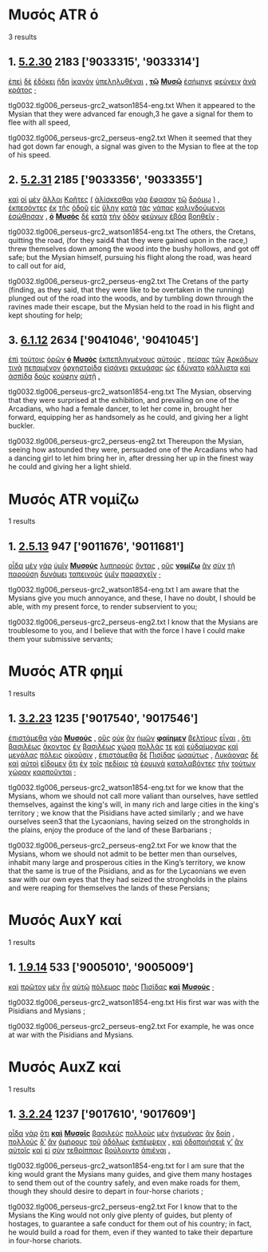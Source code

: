 # Μυσός ATR ὁ
3 results
## 1. [5.2.30](https://beyond-translation.perseus.org/reader/urn:cts:greekLit:tlg0032.tlg006.perseus-grc2:5.2.30?mode=syntax-trees) 2183 ['9033315', '9033314']
[ἐπεὶ](https://atlas-test.fly.dev/morphology/lemmas/?lang=grc&q=ἐπεί "ἐπεί c-------- after, since, when") [δὲ](https://atlas-test.fly.dev/morphology/lemmas/?lang=grc&q=δέ "δέ b-------- but") [ἐδόκει](https://atlas-test.fly.dev/morphology/lemmas/?lang=grc&q=δοκέω "δοκέω v3siia--- seem, impers. it seems best..") [ἤδη](https://atlas-test.fly.dev/morphology/lemmas/?lang=grc&q=ἤδη "ἤδη d-------- already") [ἱκανὸν](https://atlas-test.fly.dev/morphology/lemmas/?lang=grc&q=ἱκανός "ἱκανός a-s---na- becoming, befitting, sufficing") [ὑπεληλυθέναι](https://atlas-test.fly.dev/morphology/lemmas/?lang=grc&q=ὑπέρχομαι "ὑπέρχομαι v--rna--- to go or come under; creep up, sneak in") [,](https://atlas-test.fly.dev/morphology/lemmas/?lang=grc&q=, ", u-------- NoDef") **[τῷ](https://atlas-test.fly.dev/morphology/lemmas/?lang=grc&q=ὁ "ὁ l-s---md- the")** **[Μυσῷ](https://atlas-test.fly.dev/morphology/lemmas/?lang=grc&q=Μυσός "Μυσός n-s---md- a Mysian")** [ἐσήμηνε](https://atlas-test.fly.dev/morphology/lemmas/?lang=grc&q=σημαίνω "σημαίνω v3saia--- to shew by a sign, indicate, make known, point out") [φεύγειν](https://atlas-test.fly.dev/morphology/lemmas/?lang=grc&q=φεύγω "φεύγω v--pna--- to flee, take flight, run away") [ἀνὰ](https://atlas-test.fly.dev/morphology/lemmas/?lang=grc&q=ἀνά "ἀνά r-------- up, upon") [κράτος](https://atlas-test.fly.dev/morphology/lemmas/?lang=grc&q=κράτος "κράτος n-s---na- strength, might") [·](https://atlas-test.fly.dev/morphology/lemmas/?lang=grc&q=· "· u-------- NoDef") 


tlg0032.tlg006_perseus-grc2_watson1854-eng.txt When it appeared to the Mysian that they were advanced far enough,3 he gave a signal for them to flee with all speed, 

tlg0032.tlg006_perseus-grc2_perseus-eng2.txt When it seemed that they had got down far enough, a signal was given to the Mysian to flee at the top of his speed. 

## 2. [5.2.31](https://beyond-translation.perseus.org/reader/urn:cts:greekLit:tlg0032.tlg006.perseus-grc2:5.2.31?mode=syntax-trees) 2185 ['9033356', '9033355']
[καὶ](https://atlas-test.fly.dev/morphology/lemmas/?lang=grc&q=καί "καί b-------- and, also") [οἱ](https://atlas-test.fly.dev/morphology/lemmas/?lang=grc&q=ὁ "ὁ l-p---mn- the") [μὲν](https://atlas-test.fly.dev/morphology/lemmas/?lang=grc&q=μέν "μέν d-------- on the one hand, on the other hand") [ἄλλοι](https://atlas-test.fly.dev/morphology/lemmas/?lang=grc&q=ἄλλος "ἄλλος a-p---mn- other, another") [Κρῆτες](https://atlas-test.fly.dev/morphology/lemmas/?lang=grc&q=Κρής "Κρής n-p---mn- a Cretan") [(](https://atlas-test.fly.dev/morphology/lemmas/?lang=grc&q=̔ "̔ u-------- NoDef") [ἁλίσκεσθαι](https://atlas-test.fly.dev/morphology/lemmas/?lang=grc&q=ἁλίσκομαι "ἁλίσκομαι v--pne--- to be caught, conquered, caught in the act") [γὰρ](https://atlas-test.fly.dev/morphology/lemmas/?lang=grc&q=γάρ "γάρ d-------- for") [ἔφασαν](https://atlas-test.fly.dev/morphology/lemmas/?lang=grc&q=φημί "φημί v3piia--- to say, to claim") [τῷ](https://atlas-test.fly.dev/morphology/lemmas/?lang=grc&q=ὁ "ὁ l-s---md- the") [δρόμῳ](https://atlas-test.fly.dev/morphology/lemmas/?lang=grc&q=δρόμος "δρόμος n-s---md- a course, running, race") [)](https://atlas-test.fly.dev/morphology/lemmas/?lang=grc&q=̓ "̓ u-------- NoDef") [,](https://atlas-test.fly.dev/morphology/lemmas/?lang=grc&q=, ", u-------- NoDef") [ἐκπεσόντες](https://atlas-test.fly.dev/morphology/lemmas/?lang=grc&q=ἐκπίπτω "ἐκπίπτω v-papamn- to fall out of") [ἐκ](https://atlas-test.fly.dev/morphology/lemmas/?lang=grc&q=ἐκ "ἐκ r-------- from out of") [τῆς](https://atlas-test.fly.dev/morphology/lemmas/?lang=grc&q=ὁ "ὁ l-s---fg- the") [ὁδοῦ](https://atlas-test.fly.dev/morphology/lemmas/?lang=grc&q=ὁδός "ὁδός n-s---fg- a way, path, track, journey") [εἰς](https://atlas-test.fly.dev/morphology/lemmas/?lang=grc&q=εἰς "εἰς r-------- into, to c. acc.") [ὕλην](https://atlas-test.fly.dev/morphology/lemmas/?lang=grc&q=ὕλη "ὕλη n-s---fa- wood, material") [κατὰ](https://atlas-test.fly.dev/morphology/lemmas/?lang=grc&q=κατά "κατά r-------- down, against with gen.; according to, throughout with acc.") [τὰς](https://atlas-test.fly.dev/morphology/lemmas/?lang=grc&q=ὁ "ὁ l-p---fa- the") [νάπας](https://atlas-test.fly.dev/morphology/lemmas/?lang=grc&q=νάπη "νάπη n-p---fa- a wooded vale, dell") [καλινδούμενοι](https://atlas-test.fly.dev/morphology/lemmas/?lang=grc&q=καλινδέομαι "καλινδέομαι v-pppemn- to lie rolling about") [ἐσώθησαν](https://atlas-test.fly.dev/morphology/lemmas/?lang=grc&q=σῴζω "σῴζω v3paia--- to save, keep") [,](https://atlas-test.fly.dev/morphology/lemmas/?lang=grc&q=, ", u-------- NoDef") **[ὁ](https://atlas-test.fly.dev/morphology/lemmas/?lang=grc&q=ὁ "ὁ l-s---mn- the")** **[Μυσὸς](https://atlas-test.fly.dev/morphology/lemmas/?lang=grc&q=Μυσός "Μυσός n-s---mn- a Mysian")** [δὲ](https://atlas-test.fly.dev/morphology/lemmas/?lang=grc&q=δέ "δέ b-------- but") [κατὰ](https://atlas-test.fly.dev/morphology/lemmas/?lang=grc&q=κατά "κατά r-------- down, against with gen.; according to, throughout with acc.") [τὴν](https://atlas-test.fly.dev/morphology/lemmas/?lang=grc&q=ὁ "ὁ l-s---fa- the") [ὁδὸν](https://atlas-test.fly.dev/morphology/lemmas/?lang=grc&q=ὁδός "ὁδός n-s---fa- a way, path, track, journey") [φεύγων](https://atlas-test.fly.dev/morphology/lemmas/?lang=grc&q=φεύγω "φεύγω v-sppamn- to flee, take flight, run away") [ἐβόα](https://atlas-test.fly.dev/morphology/lemmas/?lang=grc&q=βοάω "βοάω v3siia--- to cry aloud, to shout") [βοηθεῖν](https://atlas-test.fly.dev/morphology/lemmas/?lang=grc&q=βοηθέω "βοηθέω v--pna--- to come to aid, to succour, assist, aid") [·](https://atlas-test.fly.dev/morphology/lemmas/?lang=grc&q=· "· u-------- NoDef") 


tlg0032.tlg006_perseus-grc2_watson1854-eng.txt The others, the Cretans, quitting the road, (for they said4 that they were gained upon in the race,) threw themselves down among the wood into the bushy hollows, and got off safe; but the Mysian himself, pursuing his flight along the road, was heard to call out for aid, 

tlg0032.tlg006_perseus-grc2_perseus-eng2.txt The Cretans of the party (finding, as they said, that they were like to be overtaken in the running) plunged out of the road into the woods, and by tumbling down through the ravines made their escape, but the Mysian held to the road in his flight and kept shouting for help; 

## 3. [6.1.12](https://beyond-translation.perseus.org/reader/urn:cts:greekLit:tlg0032.tlg006.perseus-grc2:6.1.12?mode=syntax-trees) 2634 ['9041046', '9041045']
[ἐπὶ](https://atlas-test.fly.dev/morphology/lemmas/?lang=grc&q=ἐπί "ἐπί r-------- on, upon with gen., dat., and acc.") [τούτοις](https://atlas-test.fly.dev/morphology/lemmas/?lang=grc&q=οὗτος "οὗτος a-p---nd- this; that") [ὁρῶν](https://atlas-test.fly.dev/morphology/lemmas/?lang=grc&q=ὁράω "ὁράω v-sppamn- to see") **[ὁ](https://atlas-test.fly.dev/morphology/lemmas/?lang=grc&q=ὁ "ὁ l-s---mn- the")** **[Μυσὸς](https://atlas-test.fly.dev/morphology/lemmas/?lang=grc&q=Μυσός "Μυσός n-s---mn- a Mysian")** [ἐκπεπληγμένους](https://atlas-test.fly.dev/morphology/lemmas/?lang=grc&q=ἐκπλήσσω "ἐκπλήσσω v-prpema- (to knock out); to astound, shock, amaze") [αὐτούς](https://atlas-test.fly.dev/morphology/lemmas/?lang=grc&q=αὐτός "αὐτός a-p---ma- unemph. 3rd pers.pronoun; -self; [the] same") [,](https://atlas-test.fly.dev/morphology/lemmas/?lang=grc&q=, ", u-------- NoDef") [πείσας](https://atlas-test.fly.dev/morphology/lemmas/?lang=grc&q=πείθω "πείθω v-sapamn- to prevail upon, win over, persuade") [τῶν](https://atlas-test.fly.dev/morphology/lemmas/?lang=grc&q=ὁ "ὁ l-p---mg- the") [Ἀρκάδων](https://atlas-test.fly.dev/morphology/lemmas/?lang=grc&q=Ἀρκάς "Ἀρκάς n-p---mg- Arcadian") [τινὰ](https://atlas-test.fly.dev/morphology/lemmas/?lang=grc&q=τις "τις a-s---ca- any one, any thing, some one, some thing") [πεπαμένον](https://atlas-test.fly.dev/morphology/lemmas/?lang=grc&q=πάομαι "πάομαι v-srpema- to acquire") [ὀρχηστρίδα](https://atlas-test.fly.dev/morphology/lemmas/?lang=grc&q=ὀρχηστρίς "ὀρχηστρίς n-s---fa- dancing girl") [εἰσάγει](https://atlas-test.fly.dev/morphology/lemmas/?lang=grc&q=εἰσάγω "εἰσάγω v3spia--- to lead in") [σκευάσας](https://atlas-test.fly.dev/morphology/lemmas/?lang=grc&q=σκευάζω "σκευάζω v-sapamn- to prepare, make ready") [ὡς](https://atlas-test.fly.dev/morphology/lemmas/?lang=grc&q=ὡς "ὡς c-------- as, how") [ἐδύνατο](https://atlas-test.fly.dev/morphology/lemmas/?lang=grc&q=δύναμαι "δύναμαι v3siie--- to be able, capable, strong enough") [κάλλιστα](https://atlas-test.fly.dev/morphology/lemmas/?lang=grc&q=καλός "καλός a-p---nas beautiful") [καὶ](https://atlas-test.fly.dev/morphology/lemmas/?lang=grc&q=καί "καί b-------- and, also") [ἀσπίδα](https://atlas-test.fly.dev/morphology/lemmas/?lang=grc&q=ἀσπίς "ἀσπίς n-s---fa- a round shield; asp, Egyptian cobra") [δοὺς](https://atlas-test.fly.dev/morphology/lemmas/?lang=grc&q=δίδωμι "δίδωμι v-sapamn- to give") [κούφην](https://atlas-test.fly.dev/morphology/lemmas/?lang=grc&q=κοῦφος "κοῦφος a-s---fa- light, nimble") [αὐτῇ](https://atlas-test.fly.dev/morphology/lemmas/?lang=grc&q=αὐτός "αὐτός a-s---fd- unemph. 3rd pers.pronoun; -self; [the] same") [.](https://atlas-test.fly.dev/morphology/lemmas/?lang=grc&q=. ". u-------- NoDef") 


tlg0032.tlg006_perseus-grc2_watson1854-eng.txt The Mysian, observing that they were surprised at the exhibition, and prevailing on one of the Arcadians, who had a female dancer, to let her come in, brought her forward, equipping her as handsomely as he could, and giving her a light buckler. 

tlg0032.tlg006_perseus-grc2_perseus-eng2.txt Thereupon the Mysian, seeing how astounded they were, persuaded one of the Arcadians who had a dancing girl to let him bring her in, after dressing her up in the finest way he could and giving her a light shield. 

# Μυσός ATR νομίζω
1 results
## 1. [2.5.13](https://beyond-translation.perseus.org/reader/urn:cts:greekLit:tlg0032.tlg006.perseus-grc2:2.5.13?mode=syntax-trees) 947 ['9011676', '9011681']
[οἶδα](https://atlas-test.fly.dev/morphology/lemmas/?lang=grc&q=οἶδα "οἶδα v1sria--- to know") [μὲν](https://atlas-test.fly.dev/morphology/lemmas/?lang=grc&q=μέν "μέν d-------- on the one hand, on the other hand") [γὰρ](https://atlas-test.fly.dev/morphology/lemmas/?lang=grc&q=γάρ "γάρ d-------- for") [ὑμῖν](https://atlas-test.fly.dev/morphology/lemmas/?lang=grc&q=σύ "σύ p-p---cd- you (personal pronoun)") **[Μυσοὺς](https://atlas-test.fly.dev/morphology/lemmas/?lang=grc&q=Μυσός "Μυσός n-p---ma- a Mysian")** [λυπηροὺς](https://atlas-test.fly.dev/morphology/lemmas/?lang=grc&q=λυπηρός "λυπηρός a-p---ma- painful, distressing") [ὄντας](https://atlas-test.fly.dev/morphology/lemmas/?lang=grc&q=εἰμί "εἰμί v-pppama- to be") [,](https://atlas-test.fly.dev/morphology/lemmas/?lang=grc&q=, ", u-------- NoDef") [οὓς](https://atlas-test.fly.dev/morphology/lemmas/?lang=grc&q=ὅς "ὅς p-p---ma- who, that, which: relative pronoun") **[νομίζω](https://atlas-test.fly.dev/morphology/lemmas/?lang=grc&q=νομίζω "νομίζω v1spia--- to have as a custom; to believe")** [ἂν](https://atlas-test.fly.dev/morphology/lemmas/?lang=grc&q=ἄν "ἄν d-------- modal particle") [σὺν](https://atlas-test.fly.dev/morphology/lemmas/?lang=grc&q=σύν "σύν r-------- along with, in company with, together with") [τῇ](https://atlas-test.fly.dev/morphology/lemmas/?lang=grc&q=ὁ "ὁ l-s---fd- the") [παρούσῃ](https://atlas-test.fly.dev/morphology/lemmas/?lang=grc&q=πάρειμι "πάρειμι v-sppafd- be present") [δυνάμει](https://atlas-test.fly.dev/morphology/lemmas/?lang=grc&q=δύναμις "δύναμις n-s---fd- power, might, strength") [ταπεινοὺς](https://atlas-test.fly.dev/morphology/lemmas/?lang=grc&q=ταπεινός "ταπεινός a-p---ma- low") [ὑμῖν](https://atlas-test.fly.dev/morphology/lemmas/?lang=grc&q=σύ "σύ p-p---cd- you (personal pronoun)") [παρασχεῖν](https://atlas-test.fly.dev/morphology/lemmas/?lang=grc&q=παρέχω "παρέχω v--ana--- to furnish, provide, supply") [·](https://atlas-test.fly.dev/morphology/lemmas/?lang=grc&q=· "· u-------- NoDef") 


tlg0032.tlg006_perseus-grc2_watson1854-eng.txt I am aware that the Mysians give you much annoyance, and these, I have no doubt, I should be able, with my present force, to render subservient to you; 

tlg0032.tlg006_perseus-grc2_perseus-eng2.txt I know that the Mysians are troublesome to you, and I believe that with the force I have I could make them your submissive servants; 

# Μυσός ATR φημί
1 results
## 1. [3.2.23](https://beyond-translation.perseus.org/reader/urn:cts:greekLit:tlg0032.tlg006.perseus-grc2:3.2.23?mode=syntax-trees) 1235 ['9017540', '9017546']
[ἐπιστάμεθα](https://atlas-test.fly.dev/morphology/lemmas/?lang=grc&q=ἐπίσταμαι "ἐπίσταμαι v1ppie--- to know") [γὰρ](https://atlas-test.fly.dev/morphology/lemmas/?lang=grc&q=γάρ "γάρ d-------- for") **[Μυσούς](https://atlas-test.fly.dev/morphology/lemmas/?lang=grc&q=Μυσός "Μυσός n-p---ma- a Mysian")** [,](https://atlas-test.fly.dev/morphology/lemmas/?lang=grc&q=, ", u-------- NoDef") [οὓς](https://atlas-test.fly.dev/morphology/lemmas/?lang=grc&q=ὅς "ὅς p-p---ma- who, that, which: relative pronoun") [οὐκ](https://atlas-test.fly.dev/morphology/lemmas/?lang=grc&q=οὐ "οὐ d-------- not") [ἂν](https://atlas-test.fly.dev/morphology/lemmas/?lang=grc&q=ἄν "ἄν d-------- modal particle") [ἡμῶν](https://atlas-test.fly.dev/morphology/lemmas/?lang=grc&q=ἐγώ "ἐγώ p-p---cg- I (first person pronoun)") **[φαίημεν](https://atlas-test.fly.dev/morphology/lemmas/?lang=grc&q=φημί "φημί v1ppoa--- to say, to claim")** [βελτίους](https://atlas-test.fly.dev/morphology/lemmas/?lang=grc&q=ἀγαθός "ἀγαθός a-p---mac good") [εἶναι](https://atlas-test.fly.dev/morphology/lemmas/?lang=grc&q=εἰμί "εἰμί v--pna--- to be") [,](https://atlas-test.fly.dev/morphology/lemmas/?lang=grc&q=, ", u-------- NoDef") [ὅτι](https://atlas-test.fly.dev/morphology/lemmas/?lang=grc&q=ὅτι "ὅτι c-------- adv. + superl., as...as possible; ὅτι μή except") [βασιλέως](https://atlas-test.fly.dev/morphology/lemmas/?lang=grc&q=βασιλεύς "βασιλεύς n-s---mg- a king, chief") [ἄκοντος](https://atlas-test.fly.dev/morphology/lemmas/?lang=grc&q=ἀέκων "ἀέκων v-sppamg- against one's will, unwilling") [ἐν](https://atlas-test.fly.dev/morphology/lemmas/?lang=grc&q=ἐν "ἐν r-------- in, among. c. dat.") [βασιλέως](https://atlas-test.fly.dev/morphology/lemmas/?lang=grc&q=βασιλεύς "βασιλεύς n-s---mg- a king, chief") [χώρᾳ](https://atlas-test.fly.dev/morphology/lemmas/?lang=grc&q=χώρα "χώρα n-s---fd- land") [πολλάς](https://atlas-test.fly.dev/morphology/lemmas/?lang=grc&q=πολύς "πολύς a-p---fa- much, many") [τε](https://atlas-test.fly.dev/morphology/lemmas/?lang=grc&q=τε "τε b-------- and") [καὶ](https://atlas-test.fly.dev/morphology/lemmas/?lang=grc&q=καί "καί b-------- and, also") [εὐδαίμονας](https://atlas-test.fly.dev/morphology/lemmas/?lang=grc&q=εὐδαίμων "εὐδαίμων a-p---fa- fortunate, wealthy, happy") [καὶ](https://atlas-test.fly.dev/morphology/lemmas/?lang=grc&q=καί "καί b-------- and, also") [μεγάλας](https://atlas-test.fly.dev/morphology/lemmas/?lang=grc&q=μέγας "μέγας a-p---fa- big, great") [πόλεις](https://atlas-test.fly.dev/morphology/lemmas/?lang=grc&q=πόλις "πόλις n-p---fa- a city") [οἰκοῦσιν](https://atlas-test.fly.dev/morphology/lemmas/?lang=grc&q=οἰκέω "οἰκέω v3ppia--- to inhabit, occupy") [,](https://atlas-test.fly.dev/morphology/lemmas/?lang=grc&q=, ", u-------- NoDef") [ἐπιστάμεθα](https://atlas-test.fly.dev/morphology/lemmas/?lang=grc&q=ἐπίσταμαι "ἐπίσταμαι v1ppie--- to know") [δὲ](https://atlas-test.fly.dev/morphology/lemmas/?lang=grc&q=δέ "δέ b-------- but") [Πισίδας](https://atlas-test.fly.dev/morphology/lemmas/?lang=grc&q=Πισίδαι "Πισίδαι n-s---ma- Pisidians") [ὡσαύτως](https://atlas-test.fly.dev/morphology/lemmas/?lang=grc&q=ὡσαύτως "ὡσαύτως d-------- in like manner, just so") [,](https://atlas-test.fly.dev/morphology/lemmas/?lang=grc&q=, ", u-------- NoDef") [Λυκάονας](https://atlas-test.fly.dev/morphology/lemmas/?lang=grc&q=Λυκάων "Λυκάων n-p---ma- Lycaon") [δὲ](https://atlas-test.fly.dev/morphology/lemmas/?lang=grc&q=δέ "δέ b-------- but") [καὶ](https://atlas-test.fly.dev/morphology/lemmas/?lang=grc&q=καί "καί b-------- and, also") [αὐτοὶ](https://atlas-test.fly.dev/morphology/lemmas/?lang=grc&q=αὐτός "αὐτός a-p---mn- unemph. 3rd pers.pronoun; -self; [the] same") [εἴδομεν](https://atlas-test.fly.dev/morphology/lemmas/?lang=grc&q=ὁράω "ὁράω v1paia--- to see") [ὅτι](https://atlas-test.fly.dev/morphology/lemmas/?lang=grc&q=ὅτι "ὅτι c-------- adv. + superl., as...as possible; ὅτι μή except") [ἐν](https://atlas-test.fly.dev/morphology/lemmas/?lang=grc&q=ἐν "ἐν r-------- in, among. c. dat.") [τοῖς](https://atlas-test.fly.dev/morphology/lemmas/?lang=grc&q=ὁ "ὁ l-p---nd- the") [πεδίοις](https://atlas-test.fly.dev/morphology/lemmas/?lang=grc&q=πεδίον "πεδίον n-p---nd- a plain") [τὰ](https://atlas-test.fly.dev/morphology/lemmas/?lang=grc&q=ὁ "ὁ l-p---na- the") [ἐρυμνὰ](https://atlas-test.fly.dev/morphology/lemmas/?lang=grc&q=ἐρυμνός "ἐρυμνός a-p---na- fenced, fortified") [καταλαβόντες](https://atlas-test.fly.dev/morphology/lemmas/?lang=grc&q=καταλαμβάνω "καταλαμβάνω v-papamn- to seize upon, lay hold of") [τὴν](https://atlas-test.fly.dev/morphology/lemmas/?lang=grc&q=ὁ "ὁ l-s---fa- the") [τούτων](https://atlas-test.fly.dev/morphology/lemmas/?lang=grc&q=οὗτος "οὗτος a-p---mg- this; that") [χώραν](https://atlas-test.fly.dev/morphology/lemmas/?lang=grc&q=χώρα "χώρα n-s---fa- land") [καρποῦνται](https://atlas-test.fly.dev/morphology/lemmas/?lang=grc&q=καρπέω "καρπέω v3ppie--- NoDef") [·](https://atlas-test.fly.dev/morphology/lemmas/?lang=grc&q=· "· u-------- NoDef") 


tlg0032.tlg006_perseus-grc2_watson1854-eng.txt for we know that the Mysians, whom we should not call more valiant than ourselves, have settled themselves, against the king's will, in many rich and large cities in the king's territory ; we know that the Pisidians have acted similarly ; and we have ourselves seen3 that the Lycaonians, having seized on the strongholds in the plains, enjoy the produce of the land of these Barbarians ; 

tlg0032.tlg006_perseus-grc2_perseus-eng2.txt For we know that the Mysians, whom we should not admit to be better men than ourselves, inhabit many large and prosperous cities in the King’s territory, we know that the same is true of the Pisidians, and as for the Lycaonians we even saw with our own eyes that they had seized the strongholds in the plains and were reaping for themselves the lands of these Persians; 

# Μυσός AuxY καί
1 results
## 1. [1.9.14](https://beyond-translation.perseus.org/reader/urn:cts:greekLit:tlg0032.tlg006.perseus-grc2:1.9.14?mode=syntax-trees) 533 ['9005010', '9005009']
[καὶ](https://atlas-test.fly.dev/morphology/lemmas/?lang=grc&q=καί "καί b-------- and, also") [πρῶτον](https://atlas-test.fly.dev/morphology/lemmas/?lang=grc&q=πρῶτος "πρῶτος a-s---na- first") [μὲν](https://atlas-test.fly.dev/morphology/lemmas/?lang=grc&q=μέν "μέν d-------- on the one hand, on the other hand") [ἦν](https://atlas-test.fly.dev/morphology/lemmas/?lang=grc&q=εἰμί "εἰμί v3siia--- to be") [αὐτῷ](https://atlas-test.fly.dev/morphology/lemmas/?lang=grc&q=αὐτός "αὐτός a-s---md- unemph. 3rd pers.pronoun; -self; [the] same") [πόλεμος](https://atlas-test.fly.dev/morphology/lemmas/?lang=grc&q=πόλεμος "πόλεμος n-s---mn- battle, fight, war") [πρὸς](https://atlas-test.fly.dev/morphology/lemmas/?lang=grc&q=πρός "πρός r-------- (w. gen.) from; (w. dat.) at, near, in addition to; (w. acc.) to, toward, regarding") [Πισίδας](https://atlas-test.fly.dev/morphology/lemmas/?lang=grc&q=Πισίδαι "Πισίδαι n-s---ma- Pisidians") **[καὶ](https://atlas-test.fly.dev/morphology/lemmas/?lang=grc&q=καί "καί b-------- and, also")** **[Μυσούς](https://atlas-test.fly.dev/morphology/lemmas/?lang=grc&q=Μυσός "Μυσός n-p---ma- a Mysian")** [·](https://atlas-test.fly.dev/morphology/lemmas/?lang=grc&q=· "· u-------- NoDef") 


tlg0032.tlg006_perseus-grc2_watson1854-eng.txt His first war was with the Pisidians and Mysians ; 

tlg0032.tlg006_perseus-grc2_perseus-eng2.txt For example, he was once at war with the Pisidians and Mysians. 

# Μυσός AuxZ καί
1 results
## 1. [3.2.24](https://beyond-translation.perseus.org/reader/urn:cts:greekLit:tlg0032.tlg006.perseus-grc2:3.2.24?mode=syntax-trees) 1237 ['9017610', '9017609']
[οἶδα](https://atlas-test.fly.dev/morphology/lemmas/?lang=grc&q=οἶδα "οἶδα v1sria--- to know") [γὰρ](https://atlas-test.fly.dev/morphology/lemmas/?lang=grc&q=γάρ "γάρ d-------- for") [ὅτι](https://atlas-test.fly.dev/morphology/lemmas/?lang=grc&q=ὅτι "ὅτι c-------- adv. + superl., as...as possible; ὅτι μή except") **[καὶ](https://atlas-test.fly.dev/morphology/lemmas/?lang=grc&q=καί "καί b-------- and, also")** **[Μυσοῖς](https://atlas-test.fly.dev/morphology/lemmas/?lang=grc&q=Μυσός "Μυσός n-p---md- a Mysian")** [βασιλεὺς](https://atlas-test.fly.dev/morphology/lemmas/?lang=grc&q=βασιλεύς "βασιλεύς n-s---mn- a king, chief") [πολλοὺς](https://atlas-test.fly.dev/morphology/lemmas/?lang=grc&q=πολύς "πολύς a-p---ma- much, many") [μὲν](https://atlas-test.fly.dev/morphology/lemmas/?lang=grc&q=μέν "μέν d-------- on the one hand, on the other hand") [ἡγεμόνας](https://atlas-test.fly.dev/morphology/lemmas/?lang=grc&q=ἡγεμών "ἡγεμών n-p---ma- leader, guide") [ἂν](https://atlas-test.fly.dev/morphology/lemmas/?lang=grc&q=ἄν "ἄν d-------- modal particle") [δοίη](https://atlas-test.fly.dev/morphology/lemmas/?lang=grc&q=δίδωμι "δίδωμι v3saoa--- to give") [,](https://atlas-test.fly.dev/morphology/lemmas/?lang=grc&q=, ", u-------- NoDef") [πολλοὺς](https://atlas-test.fly.dev/morphology/lemmas/?lang=grc&q=πολύς "πολύς a-p---ma- much, many") [δ’](https://atlas-test.fly.dev/morphology/lemmas/?lang=grc&q=δέ "δέ b-------- but") [ἂν](https://atlas-test.fly.dev/morphology/lemmas/?lang=grc&q=ἄν "ἄν d-------- modal particle") [ὁμήρους](https://atlas-test.fly.dev/morphology/lemmas/?lang=grc&q=ὅμηρος "ὅμηρος n-p---ma- a pledge for the maintenance of unity, a surety, a hostage") [τοῦ](https://atlas-test.fly.dev/morphology/lemmas/?lang=grc&q=ὁ "ὁ l-s---ng- the") [ἀδόλως](https://atlas-test.fly.dev/morphology/lemmas/?lang=grc&q=ἄδολος "ἄδολος d-------- without fraud, guileless") [ἐκπέμψειν](https://atlas-test.fly.dev/morphology/lemmas/?lang=grc&q=ἐκπέμπω "ἐκπέμπω v--fna--- to send out") [,](https://atlas-test.fly.dev/morphology/lemmas/?lang=grc&q=, ", u-------- NoDef") [καὶ](https://atlas-test.fly.dev/morphology/lemmas/?lang=grc&q=καί "καί b-------- and, also") [ὁδοποιήσειέ](https://atlas-test.fly.dev/morphology/lemmas/?lang=grc&q=ὁδοποιέω "ὁδοποιέω v3saoa--- to make a road, guide") [γ’](https://atlas-test.fly.dev/morphology/lemmas/?lang=grc&q=γε "γε d-------- at least, at any rate") [ἂν](https://atlas-test.fly.dev/morphology/lemmas/?lang=grc&q=ἄν "ἄν d-------- modal particle") [αὐτοῖς](https://atlas-test.fly.dev/morphology/lemmas/?lang=grc&q=αὐτός "αὐτός a-p---md- unemph. 3rd pers.pronoun; -self; [the] same") [καὶ](https://atlas-test.fly.dev/morphology/lemmas/?lang=grc&q=καί "καί b-------- and, also") [εἰ](https://atlas-test.fly.dev/morphology/lemmas/?lang=grc&q=εἰ "εἰ c-------- conj. if, whether; part. w/wishes, adv. w/imperatives") [σὺν](https://atlas-test.fly.dev/morphology/lemmas/?lang=grc&q=σύν "σύν r-------- along with, in company with, together with") [τεθρίπποις](https://atlas-test.fly.dev/morphology/lemmas/?lang=grc&q=τέθριππον "τέθριππον a-p---nd- NoDef") [βούλοιντο](https://atlas-test.fly.dev/morphology/lemmas/?lang=grc&q=βούλομαι "βούλομαι v3ppoe--- to will, wish, be willing") [ἀπιέναι](https://atlas-test.fly.dev/morphology/lemmas/?lang=grc&q=ἀπέρχομαι "ἀπέρχομαι v--pna--- to go away, depart from") [.](https://atlas-test.fly.dev/morphology/lemmas/?lang=grc&q=. ". u-------- NoDef") 


tlg0032.tlg006_perseus-grc2_watson1854-eng.txt for I am sure that the king would grant the Mysians many guides, and give them many hostages to send them out of the country safely, and even make roads for them, though they should desire to depart in four-horse chariots ; 

tlg0032.tlg006_perseus-grc2_perseus-eng2.txt For I know that to the Mysians the King would not only give plenty of guides, but plenty of hostages, to guarantee a safe conduct for them out of his country; in fact, he would build a road for them, even if they wanted to take their departure in four-horse chariots. 

